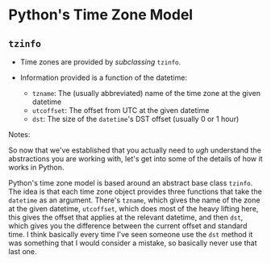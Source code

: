 # Python's Time Zone Model
## `tzinfo`

* Time zones are provided by *subclassing* `tzinfo`.
* Information provided is a function of the datetime:

    * `tzname`: The (usually abbreviated) name of the time zone at the given datetime
    * `utcoffset`: The offset from UTC at the given datetime
    * `dst`: The size of the `datetime`'s DST offset (usually 0 or 1 hour)

Notes:

So now that we've established that you actually need to *ugh* understand the abstractions you are working with, let's get into some of the details of how it works in Python.

Python's time zone model is based around an abstract base class `tzinfo`. The idea is that each time zone object provides three functions that take the `datetime` as an argument. There's `tzname`, which gives the name of the zone at the given datetime, `utcoffset`, which does most of the heavy lifting here, this gives the offset that applies at the relevant datetime, and then `dst`, which gives you the difference between the current offset and standard time. I think basically every time I've seen someone use the `dst` method it was something that I would consider a mistake, so basically never use that last one.
